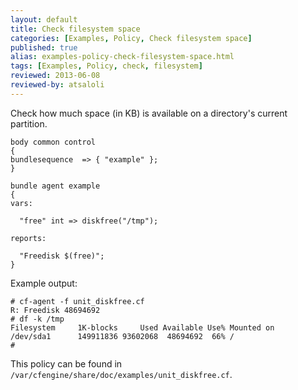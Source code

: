 ```yaml
---
layout: default
title: Check filesystem space
categories: [Examples, Policy, Check filesystem space]
published: true
alias: examples-policy-check-filesystem-space.html
tags: [Examples, Policy, check, filesystem]
reviewed: 2013-06-08
reviewed-by: atsaloli
---
```


Check how much space (in KB) is available on a directory's current partition.

```cf3
body common control
{
bundlesequence  => { "example" };
}

bundle agent example
{
vars:

  "free" int => diskfree("/tmp");

reports:

  "Freedisk $(free)";
}
```

Example output:

```
# cf-agent -f unit_diskfree.cf
R: Freedisk 48694692
# df -k /tmp
Filesystem     1K-blocks     Used Available Use% Mounted on
/dev/sda1      149911836 93602068  48694692  66% /
# 
```

This policy can be found in `/var/cfengine/share/doc/examples/unit_diskfree.cf`.
